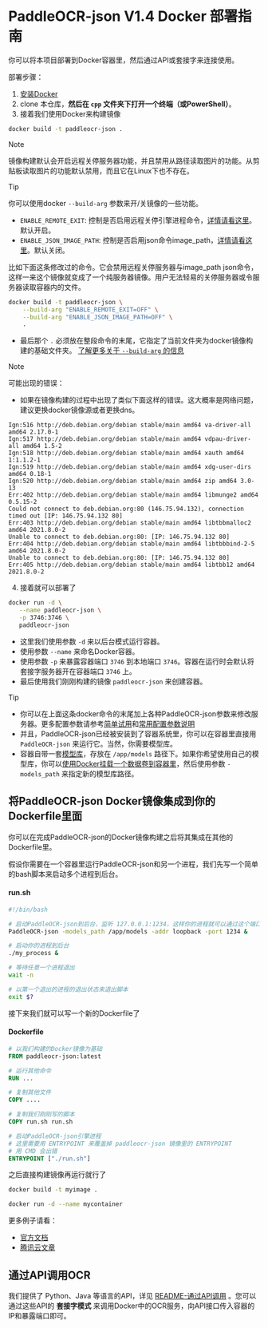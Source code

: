 # PaddleOCR-json V1.4 Docker 部署指南

你可以将本项目部署到Docker容器里，然后通过API或套接字来连接使用。

部署步骤：

1. [安装Docker](https://yeasy.gitbook.io/docker_practice/install)
2. clone 本仓库，**然后在 `cpp` 文件夹下打开一个终端（或PowerShell）**。
3. 接着我们使用Docker来构建镜像

```sh
docker build -t paddleocr-json .
```

> [!NOTE]
> 镜像构建默认会开启远程关停服务器功能，并且禁用从路径读取图片的功能。从剪贴板读取图片的功能默认禁用，而且它在Linux下也不存在。

> [!TIP]
> 你可以使用docker `--build-arg` 参数来开/关镜像的一些功能。
> * `ENABLE_REMOTE_EXIT`: 控制是否启用远程关停引擎进程命令，[详情请看这里](README.md#cmake构建参数)。默认开启。
> * `ENABLE_JSON_IMAGE_PATH`: 控制是否启用json命令image_path，[详情请看这里](README.md#cmake构建参数)。默认关闭。
> 
> 比如下面这条修改过的命令。它会禁用远程关停服务器与image_path json命令，这样一来这个镜像就变成了一个纯服务器镜像。用户无法轻易的关停服务器或令服务器读取容器内的文件。
> ```sh
> docker build -t paddleocr-json \
>     --build-arg "ENABLE_REMOTE_EXIT=OFF" \
>     --build-arg "ENABLE_JSON_IMAGE_PATH=OFF" \
>     .
> ```
> * 最后那个 `.` 必须放在整段命令的末尾，它指定了当前文件夹为docker镜像构建的基础文件夹。
> [了解更多关于 `--build-arg` 的信息](https://yeasy.gitbook.io/docker_practice/image/dockerfile/arg)

> [!NOTE]
> 可能出现的错误：
> * 如果在镜像构建的过程中出现了类似下面这样的错误。这大概率是网络问题，建议更换docker镜像源或者更换dns。
>
> ```
> Ign:516 http://deb.debian.org/debian stable/main amd64 va-driver-all amd64 2.17.0-1
> Ign:517 http://deb.debian.org/debian stable/main amd64 vdpau-driver-all amd64 1.5-2
> Ign:518 http://deb.debian.org/debian stable/main amd64 xauth amd64 1:1.1.2-1
> Ign:519 http://deb.debian.org/debian stable/main amd64 xdg-user-dirs amd64 0.18-1
> Ign:520 http://deb.debian.org/debian stable/main amd64 zip amd64 3.0-13
> Err:402 http://deb.debian.org/debian stable/main amd64 libmunge2 amd64 0.5.15-2
> Could not connect to deb.debian.org:80 (146.75.94.132), connection timed out [IP: 146.75.94.132 80]
> Err:403 http://deb.debian.org/debian stable/main amd64 libtbbmalloc2 amd64 2021.8.0-2
> Unable to connect to deb.debian.org:80: [IP: 146.75.94.132 80]
> Err:404 http://deb.debian.org/debian stable/main amd64 libtbbbind-2-5 amd64 2021.8.0-2
> Unable to connect to deb.debian.org:80: [IP: 146.75.94.132 80]
> Err:405 http://deb.debian.org/debian stable/main amd64 libtbb12 amd64 2021.8.0-2
> ```

4. 接着就可以部署了

```sh
docker run -d \
   --name paddleocr-json \
   -p 3746:3746 \
   paddleocr-json
```

* 这里我们使用参数 `-d` 来以后台模式运行容器。
* 使用参数 `--name` 来命名Docker容器。
* 使用参数 `-p` 来暴露容器端口 `3746` 到本地端口 `3746`。容器在运行时会默认将套接字服务器开在容器端口 `3746` 上。
* 最后使用我们刚刚构建的镜像 `paddleocr-json` 来创建容器。

> [!TIP]
> * 你可以在上面这条docker命令的末尾加上各种PaddleOCR-json参数来修改服务器。更多配置参数请参考[简单试用](../README.md#简单试用)和[常用配置参数说明](../README.md#常用配置参数说明)
> * 并且，PaddleOCR-json已经被安装到了容器系统里，你可以在容器里直接用 `PaddleOCR-json` 来运行它。当然，你需要模型库。
> * 容器自带一套[模型库](https://github.com/hiroi-sora/PaddleOCR-json/releases/tag/models%2Fv1.3)，存放在 `/app/models` 路径下。如果你希望使用自己的模型库，你可以[使用Docker挂载一个数据卷到容器里](https://yeasy.gitbook.io/docker_practice/data_management/volume#qi-dong-yi-ge-gua-zai-shu-ju-juan-de-rong-qi)，然后使用参数 `-models_path` 来指定新的模型库路径。

## 将PaddleOCR-json Docker镜像集成到你的Dockerfile里面

你可以在完成PaddleOCR-json的Docker镜像构建之后将其集成在其他的Dockerfile里。

假设你需要在一个容器里运行PaddleOCR-json和另一个进程，我们先写一个简单的bash脚本来启动多个进程到后台。

#### run.sh

```sh
#!/bin/bash

# 启动PaddleOCR-json到后台，监听 127.0.0.1:1234，这样你的进程就可以通过这个端口来与PaddleOCR-json通信
PaddleOCR-json -models_path /app/models -addr loopback -port 1234 &

# 启动你的进程到后台
./my_process &

# 等待任意一个进程退出
wait -n

# 以第一个退出的进程的退出状态来退出脚本
exit $?
```

接下来我们就可以写一个新的Dockerfile了

#### Dockerfile

```dockerfile
# 以我们构建的Docker镜像为基础
FROM paddleocr-json:latest

# 运行其他命令
RUN ...

# 复制其他文件
COPY ....

# 复制我们刚刚写的脚本
COPY run.sh run.sh

# 启动PaddleOCR-json引擎进程
# 这里需要用 ENTRYPOINT 来覆盖掉 paddleocr-json 镜像里的 ENTRYPOINT
# 用 CMD 会出错
ENTRYPOINT ["./run.sh"]
```

之后直接构建镜像再运行就行了

```sh
docker build -t myimage .
```

```sh
docker run -d --name mycontainer
```

更多例子请看：
* [官方文档](https://docs.docker.com/config/containers/multi-service_container/)
* [腾讯云文章](https://cloud.tencent.com/developer/article/1683445)

## 通过API调用OCR

我们提供了 Python、Java 等语言的API，详见 [README-通过API调用](../README.md/#通过API调用) 。您可以通过这些API的 **套接字模式** 来调用Docker中的OCR服务，向API接口传入容器的IP和暴露端口即可。
